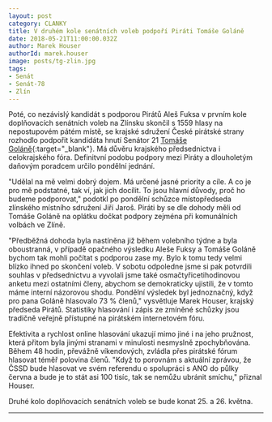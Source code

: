 ```yaml
---
layout: post
category: CLANKY
title: V druhém kole senátních voleb podpoří Piráti Tomáše Goláně
date: 2018-05-21T11:00:00.032Z
author: Marek Houser
authorId: marek.houser
image: posts/tg-zlin.jpg
tags: 
- Senát
- Senát-78
- Zlín
---
```

Poté, co nezávislý kandidát s podporou Pirátů Aleš Fuksa v prvním kole doplňovacích senátních voleb na Zlínsku skončil s 1559 hlasy na nepostupovém pátém místě, se krajské sdružení České pirátské strany rozhodlo podpořit kandidáta hnutí Senátor 21 [Tomáše Goláně](https://www.tomasgolan.cz){:target="_blank"}. Má důvěru krajského předsednictva i celokrajského fóra. Definitvní podobu podpory mezi Piráty a dlouholetým daňovým poradcem určilo pondělní jednání.

"Udělal na mě velmi dobrý dojem. Má určené jasné priority a cíle. A co je pro mě podstatné, tak ví, jak jich docílit. To jsou hlavní důvody, proč ho budeme podporovat," podotkl po pondělní schůzce místopředseda zlínského místního sdružení Jiří Jaroš. Piráti by se dle dohody měli od Tomáše Goláně na oplátku dočkat podpory zejména při komunálních volbách ve Zlíně.

"Předběžná dohoda byla nastíněna již během volebního týdne a byla oboustranná, v případě opačného výsledku Aleše Fuksy a Tomáše Goláně bychom tak mohli počítat s podporou zase my. Bylo k tomu tedy velmi blízko ihned po skončení voleb. V sobotu odpoledne jsme si pak potvrdili souhlas v předsednictvu a vyvolali jsme také osmačtyřicetihodinovou anketu mezi ostatními členy, abychom se demokraticky ujistili, že v tomto máme interní názorovou shodu. Pondělní výsledek byl jednoznačný, když pro pana Goláně hlasovalo 73 % členů," vysvětluje Marek Houser, krajský předseda Pirátů. Statistiky hlasování i zápis ze zmíněné schůzky jsou tradičně veřejně přístupné na pirátském internetovém fóru.

Efektivita a rychlost online hlasování ukazují mimo jiné i na jeho pružnost, která přitom byla jinými stranami v minulosti nesmyslně zpochybňována. Během 48 hodin, převážně víkendových, zvládla přes pirátské fórum hlasovat téměř polovina členů. "Když to porovnám s aktuální zprávou, že ČSSD bude hlasovat ve svém referendu o spolupráci s ANO do půlky června a bude je to stát asi 100 tisíc, tak se nemůžu ubránit smíchu," přiznal Houser.

Druhé kolo doplňovacích senátních voleb se bude konat 25. a 26. května.

- - -
